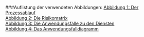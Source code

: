 ###Auflistung der verwendeten Abbildungen:
[Abbildung 1: Der Prozessablauf](https://notenverwaltung.github.io/Notenverwaltungssoftware/Risikoanalyse/#prozessablauf)                 
[Abbildung 2: Die Risikomatrix](https://notenverwaltung.github.io/Notenverwaltungssoftware/Risikoanalyse/#risikomatrix)                    
[Abbildung 3: Die Anwendungsfälle zu den Diensten](https://notenverwaltung.github.io/Notenverwaltungssoftware/Dienstanalyse%20nach%20dem%20V-Modell/#anwendungsfalle-zu-den-diensten)                 
[Abbildung 4: Das Anwendungsfalldiagramm](https://notenverwaltung.github.io/Notenverwaltungssoftware/Dienstanalyse%20nach%20dem%20V-Modell/#anwendungsfalle-zu-den-diensten)

